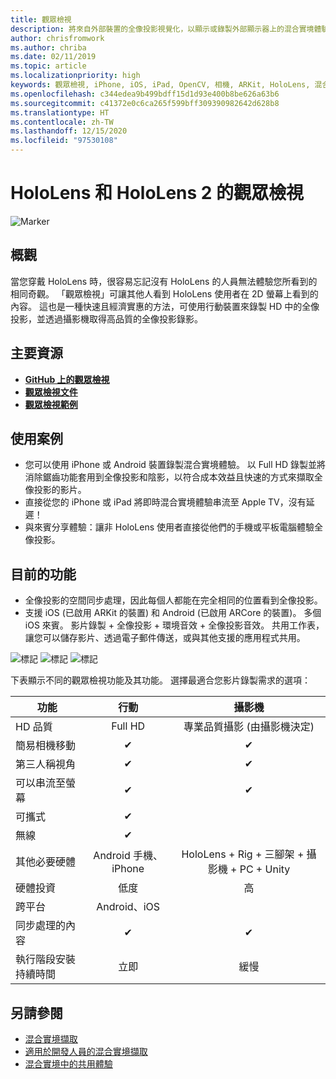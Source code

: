 ```yaml
---
title: 觀眾檢視
description: 將來自外部裝置的全像投影視覺化，以顯示或錄製外部顯示器上的混合實境體驗。
author: chrisfromwork
ms.author: chriba
ms.date: 02/11/2019
ms.topic: article
ms.localizationpriority: high
keywords: 觀眾檢視, iPhone, iOS, iPad, OpenCV, 相機, ARKit, HoloLens, 混合實境, MixedRealityToolkit, 示範, 錄製
ms.openlocfilehash: c344edea9b499bdff15d1d93e400b8be626a63b6
ms.sourcegitcommit: c41372e0c6ca265f599bff309390982642d628b8
ms.translationtype: HT
ms.contentlocale: zh-TW
ms.lasthandoff: 12/15/2020
ms.locfileid: "97530108"
---
```

# <a name="spectator-view-for-hololens-and-hololens-2"></a>HoloLens 和 HoloLens 2 的觀眾檢視

![Marker](images/SpecViewPhoneHero.jpg)

## <a name="overview"></a>概觀

當您穿戴 HoloLens 時，很容易忘記沒有 HoloLens 的人員無法體驗您所看到的相同奇觀。 「觀眾檢視」可讓其他人看到 HoloLens 使用者在 2D 螢幕上看到的內容。 這也是一種快速且經濟實惠的方法，可使用行動裝置來錄製 HD 中的全像投影，並透過攝影機取得高品質的全像投影錄影。

## <a name="key-resources"></a>主要資源

* [**GitHub 上的觀眾檢視**](https://github.com/microsoft/MixedReality-SpectatorView)
* [**觀眾檢視文件**](https://microsoft.github.io/MixedReality-SpectatorView/README.html)
* [**觀眾檢視範例**](https://github.com/microsoft/MixedReality-SpectatorView/tree/master/samples)

## <a name="use-cases"></a>使用案例

* 您可以使用 iPhone 或 Android 裝置錄製混合實境體驗。 以 Full HD 錄製並將消除鋸齒功能套用到全像投影和陰影，以符合成本效益且快速的方式來擷取全像投影的影片。
* 直接從您的 iPhone 或 iPad 將即時混合實境體驗串流至 Apple TV，沒有延遲！
* 與來賓分享體驗：讓非 HoloLens 使用者直接從他們的手機或平板電腦體驗全像投影。

## <a name="current-features"></a>目前的功能

* 全像投影的空間同步處理，因此每個人都能在完全相同的位置看到全像投影。
* 支援 iOS (已啟用 ARKit 的裝置) 和 Android (已啟用 ARCore 的裝置)。
多個 iOS 來賓。
影片錄製 + 全像投影 + 環境音效 + 全像投影音效。
共用工作表，讓您可以儲存影片、透過電子郵件傳送，或與其他支援的應用程式共用。

![標記](images/SpecViewPhoneDemo.jpg)
![標記](images/hololensspectatorview-500px.jpg) ![標記](images/spectatorview-300px.png)

下表顯示不同的觀眾檢視功能及其功能。 選擇最適合您影片錄製需求的選項：

|      功能                                | 行動                  |                    攝影機              |
|--------------------------------------|:-----------------------:|:-------------------------------------------:|
| HD 品質                           |         Full HD         |        專業品質攝影 (由攝影機決定)      |
| 簡易相機移動                 |            ✔            |                      ✔                      |
| 第三人稱視角                    |            ✔            |                      ✔                      |
| 可以串流至螢幕           |            ✔            |                      ✔                      |
| 可攜式                             |            ✔            |                                             |
| 無線                             |            ✔            |                                             |
| 其他必要硬體         |     Android 手機、iPhone    | HoloLens + Rig + 三腳架 + 攝影機 + PC + Unity |
| 硬體投資                  |           低度            |                     高                    |
| 跨平台                       |           Android、iOS   |                                             |
| 同步處理的內容                 |            ✔            |                      ✔                      |
| 執行階段安裝持續時間               |         立即          |                     緩慢                    |
## <a name="see-also"></a>另請參閱

* [混合實境擷取](../../mixed-reality-capture.md) 
* [適用於開發人員的混合實境擷取](mixed-reality-capture-for-developers.md)
* [混合實境中的共用體驗](shared-experiences-in-mixed-reality.md)
